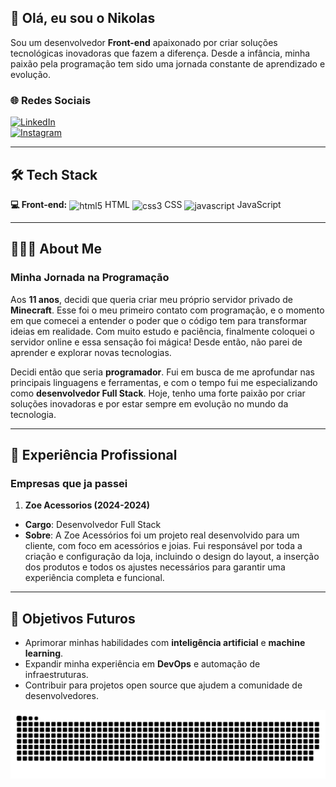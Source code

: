## 👋 Olá, eu sou o **Nikolas**
Sou um desenvolvedor **Front-end** apaixonado por criar soluções tecnológicas inovadoras que fazem a diferença. Desde a infância, minha paixão pela programação tem sido uma jornada constante de aprendizado e evolução.

### 🌐 **Redes Sociais**  
[![LinkedIn](https://img.shields.io/badge/LinkedIn-0077B5?style=for-the-badge&logo=linkedin&logoColor=white)](https://www.linkedin.com/in/nikolas-fernandes-batista-bb962b340/)  
[![Instagram](https://img.shields.io/badge/Instagram-E4405F?style=for-the-badge&logo=instagram&logoColor=white)](https://www.instagram.com/nkdev01/)  

---

## 🛠 **Tech Stack**  
**💻 Front-end:**  <img align="center" alt="html5" src="https://upload.wikimedia.org/wikipedia/commons/6/61/HTML5_logo_and_wordmark.svg" width="20" /> HTML  <img align="center" alt="css3" src="https://upload.wikimedia.org/wikipedia/commons/d/d5/CSS3_logo_and_wordmark.svg" width="20" /> CSS  <img align="center" alt="javascript" src="https://upload.wikimedia.org/wikipedia/commons/6/6a/JavaScript-logo.png" width="20" /> JavaScript  
  

---

## 👨🏻‍💻 **About Me**  

### **Minha Jornada na Programação**  
Aos **11 anos**, decidi que queria criar meu próprio servidor privado de **Minecraft**. Esse foi o meu primeiro contato com programação, e o momento em que comecei a entender o poder que o código tem para transformar ideias em realidade. Com muito estudo e paciência, finalmente coloquei o servidor online e essa sensação foi mágica! Desde então, não parei de aprender e explorar novas tecnologias.

Decidi então que seria **programador**. Fui em busca de me aprofundar nas principais linguagens e ferramentas, e com o tempo fui me especializando como **desenvolvedor Full Stack**. Hoje, tenho uma forte paixão por criar soluções inovadoras e por estar sempre em evolução no mundo da tecnologia.

---

## 💼 **Experiência Profissional**  

### **Empresas que ja passei**  
1. **Zoe Acessorios (2024-2024)**  
- **Cargo**: Desenvolvedor Full Stack
- **Sobre**: A Zoe Acessórios foi um projeto real desenvolvido para um cliente, com foco em acessórios e joias. Fui responsável por toda a criação e configuração da loja, incluindo o design do layout, a inserção dos produtos e todos os ajustes necessários para garantir uma experiência completa e funcional.  
---

## 🌱 **Objetivos Futuros**  
- Aprimorar minhas habilidades com **inteligência artificial** e **machine learning**.  
- Expandir minha experiência em **DevOps** e automação de infraestruturas.  
- Contribuir para projetos open source que ajudem a comunidade de desenvolvedores.

<picture align="center">
  <source media="(prefers-color-scheme: dark)" srcset="https://raw.githubusercontent.com/nkkdev/nkkdev/output/github-contribution-grid-snake-dark.svg">
  <source media="(prefers-color-scheme: light)" srcset="https://raw.githubusercontent.com/mari4souza/mari4souza/output/github-contribution-grid-snake-dark.svg">
  <img align="center" alt="github contribution grid snake animation" src="https://raw.githubusercontent.com/mari4souza/mari4souza/output/github-contribution-grid-snake.svg">
</picture>
